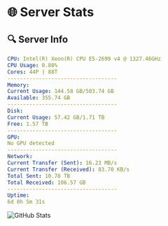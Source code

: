 # 🌐 Server Stats
## 🔍 Server Info
```yaml
CPU: Intel(R) Xeon(R) CPU E5-2699 v4 @ 1327.46GHz
CPU Usage: 0.80%
Cores: 44P | 88T
-----------------------------------
Memory:
Current Usage: 144.58 GB/503.74 GB
Available: 355.74 GB
-----------------------------------
Disk:
Current Usage: 57.42 GB/1.71 TB
Free: 1.57 TB
-----------------------------------
GPU:
No GPU detected
-----------------------------------
Network:
Current Transfer (Sent): 16.23 MB/s
Current Transfer (Received): 83.70 KB/s
Total Sent: 10.78 TB
Total Received: 106.57 GB
-----------------------------------
Uptime:
6d 0h 5m 31s
```
![GitHub Stats](https://img.shields.io/badge/Updated-2025-03-13_21:28:20-blue)